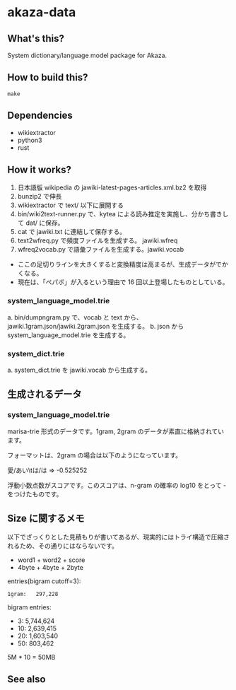 # akaza-data

## What's this?

System dictionary/language model package for Akaza.

## How to build this?

    make

## Dependencies

* wikiextractor
* python3
* rust

## How it works?

1. 日本語版 wikipedia の jawiki-latest-pages-articles.xml.bz2 を取得
2. bunzip2 で伸長
3. wikiextractor で text/ 以下に展開する
4. bin/wiki2text-runner.py で、kytea による読み推定を実施し、分かち書きして dat/ に保存。
5. cat で jawiki.txt に連結して保存する。
6. text2wfreq.py で頻度ファイルを生成する。 jawiki.wfreq
7. wfreq2vocab.py で語彙ファイルを生成する。jawiki.vocab

* ここの足切りラインを大きくすると変換精度は高まるが、生成データがでかくなる。
* 現在は、「ペパボ」が入るという理由で 16 回以上登場したものとしている。

### system_language_model.trie

a. bin/dumpngram.py で、vocab と text から、jawiki.1gram.json/jawiki.2gram.json を生成する。
b. json から system_language_model.trie を生成する。

### system_dict.trie

a. system_dict.trie を jawiki.vocab から生成する。

## 生成されるデータ

### system_language_model.trie

marisa-trie 形式のデータです。1gram, 2gram のデータが素直に格納されています。

フォーマットは、2gram の場合は以下のようになっています。

愛/あい\tは/は => -0.525252

浮動小数点数がスコアです。このスコアは、n-gram の確率の log10 をとって - をつけたものです。

## Size に関するメモ

以下でざっくりとした見積もりが書いてあるが、現実的にはトライ構造で圧縮されるため、その通りにはならないです。

* word1 + word2 + score
* 4byte + 4byte + 2byte

entries(bigram cutoff=3):

    1gram:   297,228

bigram entries:

- 3: 5,744,624
- 10: 2,639,415
- 20: 1,603,540
- 50:   803,462

5M * 10 = 50MB

## See also

